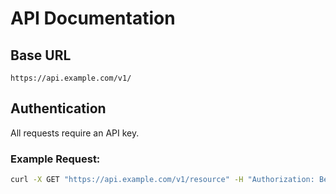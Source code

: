 # API Documentation

## Base URL
`https://api.example.com/v1/`

## Authentication
All requests require an API key.

### Example Request:
```bash
curl -X GET "https://api.example.com/v1/resource" -H "Authorization: Bearer YOUR_API_KEY"```
